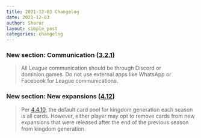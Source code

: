 ```yaml
---
title: 2021-12-03 Changelog
date: 2021-12-03
author: Sharur
layout: simple_post
categories: changelog
---
```

### New section: Communication ([3.2.1](https://dominionleague.org/rules#3.2.1))

> All League communication should be through Discord or dominion.games. Do not use external apps like WhatsApp or Facebook for League communications.

### New section: New expansions ([4.12](https://dominionleague.org/rules#4.12))

> Per [4.4.10](#4.4.10), the default card pool for kingdom generation each season is all cards. However, either player may opt to remove cards from new expansions that were released after the end of the previous season from kingdom generation.